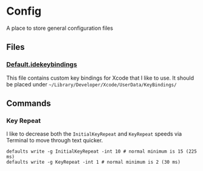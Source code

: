 # Config
A place to store general configuration files

## Files

### [Default.idekeybindings](Default.idekeybindings)
This file contains custom key bindings for Xcode that I like to use. It should be placed under `~/Library/Developer/Xcode/UserData/KeyBindings/`

## Commands

### Key Repeat

I like to decrease both the `InitialKeyRepeat` and `KeyRepeat` speeds via Terminal to move through text quicker.
```shell
defaults write -g InitialKeyRepeat -int 10 # normal minimum is 15 (225 ms)
defaults write -g KeyRepeat -int 1 # normal minimum is 2 (30 ms)
```
